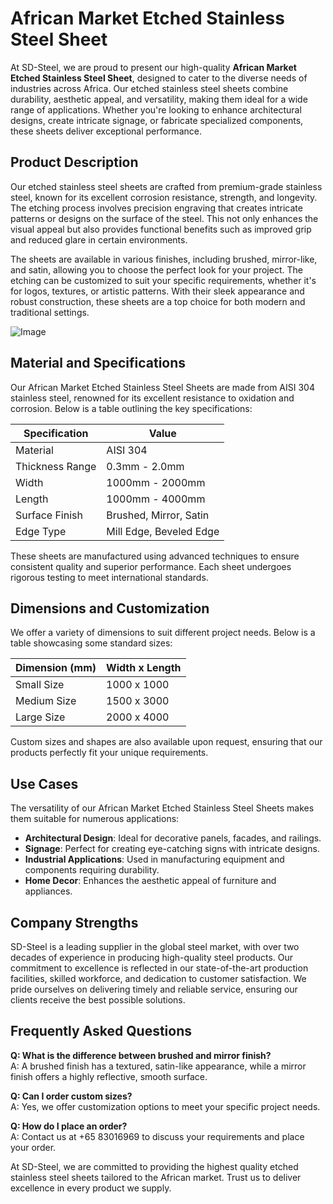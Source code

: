 # African Market Etched Stainless Steel Sheet

At SD-Steel, we are proud to present our high-quality **African Market Etched Stainless Steel Sheet**, designed to cater to the diverse needs of industries across Africa. Our etched stainless steel sheets combine durability, aesthetic appeal, and versatility, making them ideal for a wide range of applications. Whether you're looking to enhance architectural designs, create intricate signage, or fabricate specialized components, these sheets deliver exceptional performance.

## Product Description

Our etched stainless steel sheets are crafted from premium-grade stainless steel, known for its excellent corrosion resistance, strength, and longevity. The etching process involves precision engraving that creates intricate patterns or designs on the surface of the steel. This not only enhances the visual appeal but also provides functional benefits such as improved grip and reduced glare in certain environments.

The sheets are available in various finishes, including brushed, mirror-like, and satin, allowing you to choose the perfect look for your project. The etching can be customized to suit your specific requirements, whether it's for logos, textures, or artistic patterns. With their sleek appearance and robust construction, these sheets are a top choice for both modern and traditional settings.

![Image](https://github.com/user-attachments/assets/2567258e-e124-4816-932d-1809bd27ef0b)

## Material and Specifications

Our African Market Etched Stainless Steel Sheets are made from AISI 304 stainless steel, renowned for its excellent resistance to oxidation and corrosion. Below is a table outlining the key specifications:

| Specification   | Value          |
|-----------------|----------------|
| Material        | AISI 304       |
| Thickness Range | 0.3mm - 2.0mm  |
| Width           | 1000mm - 2000mm|
| Length          | 1000mm - 4000mm|
| Surface Finish  | Brushed, Mirror, Satin |
| Edge Type       | Mill Edge, Beveled Edge |

These sheets are manufactured using advanced techniques to ensure consistent quality and superior performance. Each sheet undergoes rigorous testing to meet international standards.

## Dimensions and Customization

We offer a variety of dimensions to suit different project needs. Below is a table showcasing some standard sizes:

| Dimension (mm) | Width x Length |
|----------------|----------------|
| Small Size     | 1000 x 1000    |
| Medium Size    | 1500 x 3000    |
| Large Size     | 2000 x 4000    |

Custom sizes and shapes are also available upon request, ensuring that our products perfectly fit your unique requirements.

## Use Cases

The versatility of our African Market Etched Stainless Steel Sheets makes them suitable for numerous applications:

- **Architectural Design**: Ideal for decorative panels, facades, and railings.
- **Signage**: Perfect for creating eye-catching signs with intricate designs.
- **Industrial Applications**: Used in manufacturing equipment and components requiring durability.
- **Home Decor**: Enhances the aesthetic appeal of furniture and appliances.

## Company Strengths

SD-Steel is a leading supplier in the global steel market, with over two decades of experience in producing high-quality steel products. Our commitment to excellence is reflected in our state-of-the-art production facilities, skilled workforce, and dedication to customer satisfaction. We pride ourselves on delivering timely and reliable service, ensuring our clients receive the best possible solutions.

## Frequently Asked Questions

**Q: What is the difference between brushed and mirror finish?**  
A: A brushed finish has a textured, satin-like appearance, while a mirror finish offers a highly reflective, smooth surface.

**Q: Can I order custom sizes?**  
A: Yes, we offer customization options to meet your specific project needs.

**Q: How do I place an order?**  
A: Contact us at +65 83016969 to discuss your requirements and place your order.

At SD-Steel, we are committed to providing the highest quality etched stainless steel sheets tailored to the African market. Trust us to deliver excellence in every product we supply.